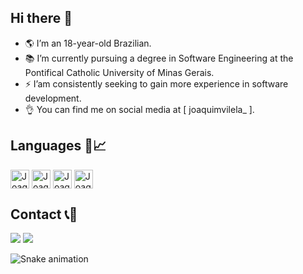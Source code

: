 ## Hi there 👋 
- 🌎 I’m an 18-year-old Brazilian.
- 📚 I’m currently pursuing a degree in Software Engineering at the Pontifical Catholic University of Minas Gerais.
- ⚡ I’am consistently seeking to gain more experience in software development.
- 👌  You can find me on social media at [ joaquimvilela_ ].

## Languages 📌📈
<div style="display: inline_block">
<img align="center" alt="Joaquim.C" height="30" widht="40" src="https://cdn.jsdelivr.net/gh/devicons/devicon@latest/icons/c/c-original.svg" />
<img align="center" alt="Joaquim.HTML" height="30" widht="40" src="https://cdn.jsdelivr.net/gh/devicons/devicon@latest/icons/html5/html5-original.svg" />
<img align="center" alt="Joaquim.CSS" height="30" widht="40" src="https://cdn.jsdelivr.net/gh/devicons/devicon@latest/icons/css3/css3-original.svg" />
<img align="center" alt="Joaquim.Java" height="30" widht="40" src="https://cdn.jsdelivr.net/gh/devicons/devicon@latest/icons/java/java-original.svg" />
</div>

## Contact 📞📱
<div>
<a href = "mailto:jgui9292@gmail.com"><img src="https://img.shields.io/badge/Gmail-D14836?style=for-the-badge&logo=gmail&logoColor=white" target="_blank"></a>
<a href="https://instagram.com/joaquimvilela_" target="_blank"><img src="https://img.shields.io/badge/-Instagram-%23E4405F?style=for-the-badge&logo=instagram&logoColor=white" target="_blank"></a>
</div>


  ![Snake animation](https://github.com/JoaquimGCVS/JoaquimGCVS/blob/output/github-contribution-grid-snake.svg)






